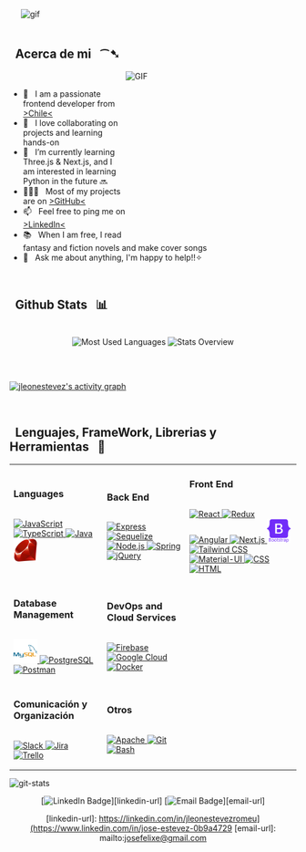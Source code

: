 <!-- ## Hola 👋, Soy Jose estevez! -->
<div style="justify-content: center; padding-top:20px;">
<p >
<!-- my colour #009188 -->

<!-- [![SVG](https://readme-typing-svg.demolab.com?font=Consola&size=35&pause=1000&color=49F7DE&width=435&lines=Hi%2C+%F0%9F%91%8B%F0%9F%8F%BB+I'm+Hebe+Lia;%E2%9C%85+Full+Stack+Developer+from+Argentina;Nice+to+meet+you+~)]() -->
<img style="justify-content: center; padding:20px; " alt="gif" src="https://readme-typing-svg.demolab.com?font=Consola&size=35&pause=1000&color=9696EA&width=700&lines=Hola%2C+Soy+jose Estevez++(%E3%80%82%E3%83%BB%E2%80%BF%E3%83%BB)%E3%83%8E;%E2%9C%94+Full+Stack+Software+Dev;Nice+to+meet+you!+%5E%5E" />
</p>
</div>


<!-- about me -->
<div>

## &nbsp; Acerca de mi &nbsp; ⁀➷

<img align="right" alt="GIF" src="/assets/3.gif" width="300px" height="300px"/>

<br>

- 📌 &nbsp; I am a passionate frontend developer from [>Chile<](https://g.co/kgs/iJQ7Lu)
- 🤝 &nbsp; I love collaborating on projects and learning hands-on
- 🌱 &nbsp; I’m currently learning Three.js & Next.js, and I am interested in learning Python in the future 🔜
- 👨🏻‍💻 &nbsp; Most of my projects are on [>GitHub<](https://github.com/jleonestevez?tab=repositories)
- 📫 &nbsp; Feel free to ping me on [>LinkedIn<](https://www.linkedin.com/in/jose-estevez-0b9a4729)
- 📚 &nbsp; When I am free, I read fantasy and fiction novels and make cover songs
- 💬 &nbsp; Ask me about anything, I'm happy to help!!✧

</div>
<!--  -->
<br/>

<!-- github stats -->

<div >

## &nbsp; Github Stats &nbsp; 📊

<!-- ![Most Used Languages](https://raw.githubusercontent.com/hebelia/github-stat/master/generated/languages.svg#gh-dark-mode-only)

![Stats Overview](https://raw.githubusercontent.com/hebelia/github-stat/master/generated/overview.svg#gh-dark-mode-only) -->

<!-- ![GitHub Stats](https://github-readme-stats.vercel.app/api?username=hebelia) -->

<!-- ![Most Used Languages](https://raw.githubusercontent.com/hebelia/github-stat/master/generated/languages.svg)

</div>
<div style="display: flex; justify-content: center;">

<!-- GitHub Stats -->
<div  align="center">
  <!-- <h2 align="right"></h2> -->
  </br>
  <img align="center"src="https://raw.githubusercontent.com/jleonestevez/github-stat/master/generated/languages.svg#gh-dark-mode-only" alt="Most Used Languages">
  <img align="center" src="https://raw.githubusercontent.com/jleonestevez/github-stat/master/generated/overview.svg#gh-dark-mode-only" alt="Stats Overview">
  <h2 align="right"></h2>
</div>

</div>

<br>

<!-- (https://img.shields.io/badge/Codepen-9696EA?style=for-the-badge&logo=codepen&logoColor=009188) -->

<a href="https://github.com/jleonestevez/github-readme-activity-graph"><img alt="jleonestevez's activity graph" src="https://github-readme-activity-graph.vercel.app/graph/?username=jleonestevez&bg_color=0c0c17&color=009188&line=9696EA&point=009188&hide_border=true" /></a>

 

<br>

<!-- languages and tools -->
<div>

## &nbsp; Lenguajes, FrameWork, Librerias y Herramientas  &nbsp; 🔨

<table>

<tr>

<td>
<p align="center">
  <h3>Languages</h3><br>
  <a href="https://developer.mozilla.org/en-US/docs/Web/JavaScript" target="_blank">
    <img src="https://raw.githubusercontent.com/jleonestevez/README_icons/main/language_and_tools/square/javascript/javascript.svg" alt="JavaScript" height="42px">
  </a>
  <a href="https://www.typescriptlang.org/" target="_blank">
    <img src="https://raw.githubusercontent.com/jleonestevez/README_icons/main/language_and_tools/square/typescript/typescript.svg" alt="TypeScript" height="42px">
  </a>
  <a href="https://www.java.com" target="_blank">
    <img src="https://raw.githubusercontent.com/jleonestevez/README_icons/main/language_and_tools/square/java/java.svg" alt="Java" height="42px">
  </a>
  <a href="https://www.ruby-lang.org/en/" target="_blank">
    <img src="https://raw.githubusercontent.com/devicons/devicon/master/icons/ruby/ruby-original.svg" alt="Ruby" height="42px">
  </a>
</p></td>


<td>
<p align="center">
  <h3>Back End</h3><br>
  <a href="https://expressjs.com/" target="_blank">
    <img src="https://cdn.jsdelivr.net/gh/devicons/devicon/icons/express/express-original.svg" alt="Express" height="42px">
  </a>
  <a href="https://sequelize.org/" target="_blank">
    <img src="https://cdn.jsdelivr.net/gh/devicons/devicon/icons/sequelize/sequelize-original.svg" alt="Sequelize" height="42px">
  </a>
  <a href="https://nodejs.org" target="_blank">
    <img src="https://raw.githubusercontent.com/jleonestevez/README_icons/main/language_and_tools/square/node/node.svg" alt="Node.js" height="42px">
  </a>
  <a href="https://spring.io/" target="_blank">
    <img src="https://www.vectorlogo.zone/logos/springio/springio-icon.svg" alt="Spring" height="42px">
  </a>
  <a href="https://jquery.com/" target="_blank">
    <img src="https://cdn.jsdelivr.net/gh/devicons/devicon/icons/jquery/jquery-original.svg" alt="jQuery" height="42px">
  </a>
</p>
</td>
<td>

<p align="center">
  <h3>Front End</h3><br>
  <a href="https://reactjs.org/" target="_blank">
    <img src="https://raw.githubusercontent.com/jleonestevez/README_icons/main/language_and_tools/square/react/react.svg" alt="React" height="42px">
  </a>
  <a href="https://redux.js.org/" target="_blank">
    <img src="https://raw.githubusercontent.com/jleonestevez/README_icons/main/language_and_tools/square/redux/redux.svg" alt="Redux" height="42px">
  </a>
  <a href="https://angular.io/" target="_blank">
    <img src="https://raw.githubusercontent.com/jleonestevez/README_icons/main/language_and_tools/square/angular/angular.svg" alt="Angular" height="42px">
  </a>
  <a href="https://nextjs.org/" target="_blank">
    <img src="https://cdn.jsdelivr.net/gh/devicons/devicon/icons/nextjs/nextjs-original.svg" alt="Next.js" height="42px">
  </a>
  <a href="https://getbootstrap.com" target="_blank" rel="noreferrer">
    <img src="https://raw.githubusercontent.com/devicons/devicon/master/icons/bootstrap/bootstrap-plain-wordmark.svg" alt="Bootstrap" height="42px">
  </a>
  <a href="https://tailwindcss.com/" target="_blank">
    <img src="https://cdn.jsdelivr.net/gh/devicons/devicon/icons/tailwindcss/tailwindcss-original-wordmark.svg" alt="Tailwind CSS" height="42px">
  </a>
  <a href="https://material-ui.com/" target="_blank">
    <img src="https://cdn.jsdelivr.net/gh/devicons/devicon/icons/materialui/materialui-original.svg" alt="Material-UI" height="42px">
  </a>
  <a href="https://developer.mozilla.org/en-US/docs/Web/CSS" target="_blank">
    <img src="https://raw.githubusercontent.com/jleonestevez/README_icons/main/language_and_tools/square/css/css.svg" alt="CSS" height="42px">
  </a>
  <a href="https://developer.mozilla.org/en-US/docs/Web/HTML" target="_blank">
    <img src="https://raw.githubusercontent.com/jleonestevez/README_icons/main/language_and_tools/square/html/html.svg" alt="HTML" height="42px">
  </a>
</p>

</td>



</tr>



<tr>

<td>

<p align="center">
  <h3>Database Management</h3><br>
  <a href="https://www.mysql.com/" target="_blank">
    <img src="https://raw.githubusercontent.com/devicons/devicon/master/icons/mysql/mysql-original-wordmark.svg" alt="MySQL" height="42px">
  </a>
  <a href="https://www.postgresql.org/" target="_blank">
    <img src="https://cdn.jsdelivr.net/gh/devicons/devicon/icons/postgresql/postgresql-original.svg" alt="PostgreSQL" height="42px">
  </a>
  <a href="https://postman.com" target="_blank">
    <img src="https://www.vectorlogo.zone/logos/getpostman/getpostman-icon.svg" alt="Postman" height="42px">
  </a>
</p>

</td>
<td>

<p align="center">
  <h3>DevOps and Cloud Services</h3><br>
  <a href="https://firebase.google.com/" target="_blank">
    <img src="https://raw.githubusercontent.com/jleonestevez/README_icons/main/language_and_tools/square/firebase/firebase.svg" alt="Firebase" height="42px">
  </a>
  <a href="https://cloud.google.com/" target="_blank">
    <img src="https://raw.githubusercontent.com/jleonestevez/README_icons/main/language_and_tools/square/google-cloud/google-cloud.svg" alt="Google Cloud" height="42px">
  </a>
  <a href="https://www.docker.com/" target="_blank">
    <img src="https://cdn.jsdelivr.net/gh/devicons/devicon/icons/docker/docker-original.svg" alt="Docker" height="42px">
  </a>
</p>

</td>

</tr>

<tr>

<td>

<p align="center">
  <h3>Comunicación y Organización</h3><br>
  <a href="https://slack.com/" target="_blank">
    <img src="https://cdn.jsdelivr.net/gh/devicons/devicon/icons/slack/slack-original.svg" alt="Slack" height="42px">
  </a>
  <a href="https://www.atlassian.com/software/jira" target="_blank">
    <img src="https://cdn.jsdelivr.net/gh/devicons/devicon/icons/jira/jira-original.svg" alt="Jira" height="42px">
  </a>
  <a href="https://trello.com/" target="_blank">
    <img src="https://cdn.jsdelivr.net/gh/devicons/devicon/icons/trello/trello-plain.svg" alt="Trello" height="42px">
  </a>
</p>

</td>


<td>
<p align="center">
  <h3>Otros</h3><br>
  <a href="https://www.apache.org/" target="_blank">
    <img src="https://cdn.jsdelivr.net/gh/devicons/devicon/icons/apache/apache-original.svg" alt="Apache" height="42px">
  </a>
  <a href="https://git-scm.com/" target="_blank">
    <img src="https://raw.githubusercontent.com/jleonestevez/README_icons/main/language_and_tools/square/git-scm/git-scm.svg" alt="Git" height="42px">
  </a>
  <a href="https://www.gnu.org/software/bash/" target="_blank">
    <img src="https://raw.githubusercontent.com/jleonestevez/README_icons/main/language_and_tools/square/bash/bash.svg" alt="Bash" height="42px">
  </a>
</p>

</td>
</tr>



</table>

 

<!-- contact -->

<img style="align-self: center; height:60px; " alt="git-stats" src="/assets/Contact.gif" />

<!-- #00AAAA -->
<div align="center">

[![LinkedIn Badge](https://img.shields.io/badge/LinkedIn-9696EA?style=for-the-badge&logo=linkedin&logoColor=009188)][linkedin-url]
[![Email Badge](https://img.shields.io/badge/Email-9696EA?style=for-the-badge&logo=gmail&logoColor=009188)][email-url]

[linkedin-url]: https://linkedin.com/in/jleonestevezromeu](https://www.linkedin.com/in/jose-estevez-0b9a4729
[email-url]: mailto:josefelixe@gmail.com

</div>

